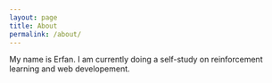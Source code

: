 ```yaml
---
layout: page
title: About
permalink: /about/
---
```

<div class="row" markdown="1">
<div class="col-md-12" markdown="1">

My name is Erfan. I am currently doing a self-study on reinforcement learning and web developement.  

</div>
</div>